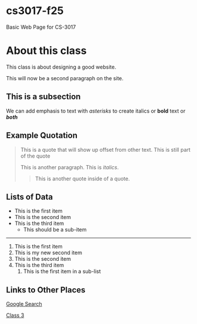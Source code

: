 # cs3017-f25
Basic Web Page for CS-3017

# About this class
This class is about designing a good website.

This will now be a second paragraph on the site.

## This is a subsection 
We can add emphasis to text with *asterisks* to create italics or **bold** text or ***both***

## Example Quotation
> This is a quote that will show up offset from other text.
> This is still part of the quote
>
> This is another paragraph. This is *italics*.
>
> > This is another quote inside of a quote.

## Lists of Data

+ This is the first item
+ This is the second item
+ This is the third item
  +   This should be a sub-item

---------------------------------------

1. This is the first item
1. This is my new second item
1. This is the second item
1. This is the third item
    1. This is the first item in a sub-list

## Links to Other Places
[Google Search](https://google.com)

[Class 3](class3)
